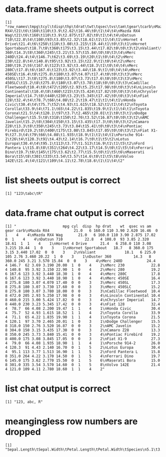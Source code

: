 # data.frame sheets output is correct

    [1] "row_names\tmpg\tcyl\tdisp\thp\tdrat\twt\tqsec\tvs\tam\tgear\tcarb\nMazda RX4\t21\t6\t160\t110\t3.9\t2.62\t16.46\t0\t1\t4\t4\nMazda RX4 Wag\t21\t6\t160\t110\t3.9\t2.875\t17.02\t0\t1\t4\t4\nDatsun 710\t22.8\t4\t108\t93\t3.85\t2.32\t18.61\t1\t1\t4\t1\nHornet 4 Drive\t21.4\t6\t258\t110\t3.08\t3.215\t19.44\t1\t0\t3\t1\nHornet Sportabout\t18.7\t8\t360\t175\t3.15\t3.44\t17.02\t0\t0\t3\t2\nValiant\t18.1\t6\t225\t105\t2.76\t3.46\t20.22\t1\t0\t3\t1\nDuster 360\t14.3\t8\t360\t245\t3.21\t3.57\t15.84\t0\t0\t3\t4\nMerc 240D\t24.4\t4\t146.7\t62\t3.69\t3.19\t20\t1\t0\t4\t2\nMerc 230\t22.8\t4\t140.8\t95\t3.92\t3.15\t22.9\t1\t0\t4\t2\nMerc 280\t19.2\t6\t167.6\t123\t3.92\t3.44\t18.3\t1\t0\t4\t4\nMerc 280C\t17.8\t6\t167.6\t123\t3.92\t3.44\t18.9\t1\t0\t4\t4\nMerc 450SE\t16.4\t8\t275.8\t180\t3.07\t4.07\t17.4\t0\t0\t3\t3\nMerc 450SL\t17.3\t8\t275.8\t180\t3.07\t3.73\t17.6\t0\t0\t3\t3\nMerc 450SLC\t15.2\t8\t275.8\t180\t3.07\t3.78\t18\t0\t0\t3\t3\nCadillac Fleetwood\t10.4\t8\t472\t205\t2.93\t5.25\t17.98\t0\t0\t3\t4\nLincoln Continental\t10.4\t8\t460\t215\t3\t5.424\t17.82\t0\t0\t3\t4\nChrysler Imperial\t14.7\t8\t440\t230\t3.23\t5.345\t17.42\t0\t0\t3\t4\nFiat 128\t32.4\t4\t78.7\t66\t4.08\t2.2\t19.47\t1\t1\t4\t1\nHonda Civic\t30.4\t4\t75.7\t52\t4.93\t1.615\t18.52\t1\t1\t4\t2\nToyota Corolla\t33.9\t4\t71.1\t65\t4.22\t1.835\t19.9\t1\t1\t4\t1\nToyota Corona\t21.5\t4\t120.1\t97\t3.7\t2.465\t20.01\t1\t0\t3\t1\nDodge Challenger\t15.5\t8\t318\t150\t2.76\t3.52\t16.87\t0\t0\t3\t2\nAMC Javelin\t15.2\t8\t304\t150\t3.15\t3.435\t17.3\t0\t0\t3\t2\nCamaro Z28\t13.3\t8\t350\t245\t3.73\t3.84\t15.41\t0\t0\t3\t4\nPontiac Firebird\t19.2\t8\t400\t175\t3.08\t3.845\t17.05\t0\t0\t3\t2\nFiat X1-9\t27.3\t4\t79\t66\t4.08\t1.935\t18.9\t1\t1\t4\t1\nPorsche 914-2\t26\t4\t120.3\t91\t4.43\t2.14\t16.7\t0\t1\t5\t2\nLotus Europa\t30.4\t4\t95.1\t113\t3.77\t1.513\t16.9\t1\t1\t5\t2\nFord Pantera L\t15.8\t8\t351\t264\t4.22\t3.17\t14.5\t0\t1\t5\t4\nFerrari Dino\t19.7\t6\t145\t175\t3.62\t2.77\t15.5\t0\t1\t5\t6\nMaserati Bora\t15\t8\t301\t335\t3.54\t3.57\t14.6\t0\t1\t5\t8\nVolvo 142E\t21.4\t4\t121\t109\t4.11\t2.78\t18.6\t1\t1\t4\t2"

# list sheets output is correct

    [1] "123\tabc\tR"

# data.frame chat output is correct

    [1] "                     mpg cyl  disp  hp drat    wt  qsec vs am gear carb\nMazda RX4           21.0   6 160.0 110 3.90 2.620 16.46  0  1    4    4\nMazda RX4 Wag       21.0   6 160.0 110 3.90 2.875 17.02  0  1    4    4\nDatsun 710          22.8   4 108.0  93 3.85 2.320 18.61  1  1    4    1\nHornet 4 Drive      21.4   6 258.0 110 3.08 3.215 19.44  1  0    3    1\nHornet Sportabout   18.7   8 360.0 175 3.15 3.440 17.02  0  0    3    2\nValiant             18.1   6 225.0 105 2.76 3.460 20.22  1  0    3    1\nDuster 360          14.3   8 360.0 245 3.21 3.570 15.84  0  0    3    4\nMerc 240D           24.4   4 146.7  62 3.69 3.190 20.00  1  0    4    2\nMerc 230            22.8   4 140.8  95 3.92 3.150 22.90  1  0    4    2\nMerc 280            19.2   6 167.6 123 3.92 3.440 18.30  1  0    4    4\nMerc 280C           17.8   6 167.6 123 3.92 3.440 18.90  1  0    4    4\nMerc 450SE          16.4   8 275.8 180 3.07 4.070 17.40  0  0    3    3\nMerc 450SL          17.3   8 275.8 180 3.07 3.730 17.60  0  0    3    3\nMerc 450SLC         15.2   8 275.8 180 3.07 3.780 18.00  0  0    3    3\nCadillac Fleetwood  10.4   8 472.0 205 2.93 5.250 17.98  0  0    3    4\nLincoln Continental 10.4   8 460.0 215 3.00 5.424 17.82  0  0    3    4\nChrysler Imperial   14.7   8 440.0 230 3.23 5.345 17.42  0  0    3    4\nFiat 128            32.4   4  78.7  66 4.08 2.200 19.47  1  1    4    1\nHonda Civic         30.4   4  75.7  52 4.93 1.615 18.52  1  1    4    2\nToyota Corolla      33.9   4  71.1  65 4.22 1.835 19.90  1  1    4    1\nToyota Corona       21.5   4 120.1  97 3.70 2.465 20.01  1  0    3    1\nDodge Challenger    15.5   8 318.0 150 2.76 3.520 16.87  0  0    3    2\nAMC Javelin         15.2   8 304.0 150 3.15 3.435 17.30  0  0    3    2\nCamaro Z28          13.3   8 350.0 245 3.73 3.840 15.41  0  0    3    4\nPontiac Firebird    19.2   8 400.0 175 3.08 3.845 17.05  0  0    3    2\nFiat X1-9           27.3   4  79.0  66 4.08 1.935 18.90  1  1    4    1\nPorsche 914-2       26.0   4 120.3  91 4.43 2.140 16.70  0  1    5    2\nLotus Europa        30.4   4  95.1 113 3.77 1.513 16.90  1  1    5    2\nFord Pantera L      15.8   8 351.0 264 4.22 3.170 14.50  0  1    5    4\nFerrari Dino        19.7   6 145.0 175 3.62 2.770 15.50  0  1    5    6\nMaserati Bora       15.0   8 301.0 335 3.54 3.570 14.60  0  1    5    8\nVolvo 142E          21.4   4 121.0 109 4.11 2.780 18.60  1  1    4    2"

# list chat output is correct

    [1] "123, abc, R"

# meangingless row numbers are dropped

    [1] "Sepal.Length\tSepal.Width\tPetal.Length\tPetal.Width\tSpecies\n5.1\t3.5\t1.4\t0.2\tsetosa\n4.9\t3\t1.4\t0.2\tsetosa\n4.7\t3.2\t1.3\t0.2\tsetosa\n4.6\t3.1\t1.5\t0.2\tsetosa\n5\t3.6\t1.4\t0.2\tsetosa\n5.4\t3.9\t1.7\t0.4\tsetosa\n4.6\t3.4\t1.4\t0.3\tsetosa\n5\t3.4\t1.5\t0.2\tsetosa\n4.4\t2.9\t1.4\t0.2\tsetosa\n4.9\t3.1\t1.5\t0.1\tsetosa\n5.4\t3.7\t1.5\t0.2\tsetosa\n4.8\t3.4\t1.6\t0.2\tsetosa\n4.8\t3\t1.4\t0.1\tsetosa\n4.3\t3\t1.1\t0.1\tsetosa\n5.8\t4\t1.2\t0.2\tsetosa\n5.7\t4.4\t1.5\t0.4\tsetosa\n5.4\t3.9\t1.3\t0.4\tsetosa\n5.1\t3.5\t1.4\t0.3\tsetosa\n5.7\t3.8\t1.7\t0.3\tsetosa\n5.1\t3.8\t1.5\t0.3\tsetosa\n5.4\t3.4\t1.7\t0.2\tsetosa\n5.1\t3.7\t1.5\t0.4\tsetosa\n4.6\t3.6\t1\t0.2\tsetosa\n5.1\t3.3\t1.7\t0.5\tsetosa\n4.8\t3.4\t1.9\t0.2\tsetosa\n5\t3\t1.6\t0.2\tsetosa\n5\t3.4\t1.6\t0.4\tsetosa\n5.2\t3.5\t1.5\t0.2\tsetosa\n5.2\t3.4\t1.4\t0.2\tsetosa\n4.7\t3.2\t1.6\t0.2\tsetosa\n4.8\t3.1\t1.6\t0.2\tsetosa\n5.4\t3.4\t1.5\t0.4\tsetosa\n5.2\t4.1\t1.5\t0.1\tsetosa\n5.5\t4.2\t1.4\t0.2\tsetosa\n4.9\t3.1\t1.5\t0.2\tsetosa\n5\t3.2\t1.2\t0.2\tsetosa\n5.5\t3.5\t1.3\t0.2\tsetosa\n4.9\t3.6\t1.4\t0.1\tsetosa\n4.4\t3\t1.3\t0.2\tsetosa\n5.1\t3.4\t1.5\t0.2\tsetosa\n5\t3.5\t1.3\t0.3\tsetosa\n4.5\t2.3\t1.3\t0.3\tsetosa\n4.4\t3.2\t1.3\t0.2\tsetosa\n5\t3.5\t1.6\t0.6\tsetosa\n5.1\t3.8\t1.9\t0.4\tsetosa\n4.8\t3\t1.4\t0.3\tsetosa\n5.1\t3.8\t1.6\t0.2\tsetosa\n4.6\t3.2\t1.4\t0.2\tsetosa\n5.3\t3.7\t1.5\t0.2\tsetosa\n5\t3.3\t1.4\t0.2\tsetosa\n7\t3.2\t4.7\t1.4\tversicolor\n6.4\t3.2\t4.5\t1.5\tversicolor\n6.9\t3.1\t4.9\t1.5\tversicolor\n5.5\t2.3\t4\t1.3\tversicolor\n6.5\t2.8\t4.6\t1.5\tversicolor\n5.7\t2.8\t4.5\t1.3\tversicolor\n6.3\t3.3\t4.7\t1.6\tversicolor\n4.9\t2.4\t3.3\t1\tversicolor\n6.6\t2.9\t4.6\t1.3\tversicolor\n5.2\t2.7\t3.9\t1.4\tversicolor\n5\t2\t3.5\t1\tversicolor\n5.9\t3\t4.2\t1.5\tversicolor\n6\t2.2\t4\t1\tversicolor\n6.1\t2.9\t4.7\t1.4\tversicolor\n5.6\t2.9\t3.6\t1.3\tversicolor\n6.7\t3.1\t4.4\t1.4\tversicolor\n5.6\t3\t4.5\t1.5\tversicolor\n5.8\t2.7\t4.1\t1\tversicolor\n6.2\t2.2\t4.5\t1.5\tversicolor\n5.6\t2.5\t3.9\t1.1\tversicolor\n5.9\t3.2\t4.8\t1.8\tversicolor\n6.1\t2.8\t4\t1.3\tversicolor\n6.3\t2.5\t4.9\t1.5\tversicolor\n6.1\t2.8\t4.7\t1.2\tversicolor\n6.4\t2.9\t4.3\t1.3\tversicolor\n6.6\t3\t4.4\t1.4\tversicolor\n6.8\t2.8\t4.8\t1.4\tversicolor\n6.7\t3\t5\t1.7\tversicolor\n6\t2.9\t4.5\t1.5\tversicolor\n5.7\t2.6\t3.5\t1\tversicolor\n5.5\t2.4\t3.8\t1.1\tversicolor\n5.5\t2.4\t3.7\t1\tversicolor\n5.8\t2.7\t3.9\t1.2\tversicolor\n6\t2.7\t5.1\t1.6\tversicolor\n5.4\t3\t4.5\t1.5\tversicolor\n6\t3.4\t4.5\t1.6\tversicolor\n6.7\t3.1\t4.7\t1.5\tversicolor\n6.3\t2.3\t4.4\t1.3\tversicolor\n5.6\t3\t4.1\t1.3\tversicolor\n5.5\t2.5\t4\t1.3\tversicolor\n5.5\t2.6\t4.4\t1.2\tversicolor\n6.1\t3\t4.6\t1.4\tversicolor\n5.8\t2.6\t4\t1.2\tversicolor\n5\t2.3\t3.3\t1\tversicolor\n5.6\t2.7\t4.2\t1.3\tversicolor\n5.7\t3\t4.2\t1.2\tversicolor\n5.7\t2.9\t4.2\t1.3\tversicolor\n6.2\t2.9\t4.3\t1.3\tversicolor\n5.1\t2.5\t3\t1.1\tversicolor\n5.7\t2.8\t4.1\t1.3\tversicolor\n6.3\t3.3\t6\t2.5\tvirginica\n5.8\t2.7\t5.1\t1.9\tvirginica\n7.1\t3\t5.9\t2.1\tvirginica\n6.3\t2.9\t5.6\t1.8\tvirginica\n6.5\t3\t5.8\t2.2\tvirginica\n7.6\t3\t6.6\t2.1\tvirginica\n4.9\t2.5\t4.5\t1.7\tvirginica\n7.3\t2.9\t6.3\t1.8\tvirginica\n6.7\t2.5\t5.8\t1.8\tvirginica\n7.2\t3.6\t6.1\t2.5\tvirginica\n6.5\t3.2\t5.1\t2\tvirginica\n6.4\t2.7\t5.3\t1.9\tvirginica\n6.8\t3\t5.5\t2.1\tvirginica\n5.7\t2.5\t5\t2\tvirginica\n5.8\t2.8\t5.1\t2.4\tvirginica\n6.4\t3.2\t5.3\t2.3\tvirginica\n6.5\t3\t5.5\t1.8\tvirginica\n7.7\t3.8\t6.7\t2.2\tvirginica\n7.7\t2.6\t6.9\t2.3\tvirginica\n6\t2.2\t5\t1.5\tvirginica\n6.9\t3.2\t5.7\t2.3\tvirginica\n5.6\t2.8\t4.9\t2\tvirginica\n7.7\t2.8\t6.7\t2\tvirginica\n6.3\t2.7\t4.9\t1.8\tvirginica\n6.7\t3.3\t5.7\t2.1\tvirginica\n7.2\t3.2\t6\t1.8\tvirginica\n6.2\t2.8\t4.8\t1.8\tvirginica\n6.1\t3\t4.9\t1.8\tvirginica\n6.4\t2.8\t5.6\t2.1\tvirginica\n7.2\t3\t5.8\t1.6\tvirginica\n7.4\t2.8\t6.1\t1.9\tvirginica\n7.9\t3.8\t6.4\t2\tvirginica\n6.4\t2.8\t5.6\t2.2\tvirginica\n6.3\t2.8\t5.1\t1.5\tvirginica\n6.1\t2.6\t5.6\t1.4\tvirginica\n7.7\t3\t6.1\t2.3\tvirginica\n6.3\t3.4\t5.6\t2.4\tvirginica\n6.4\t3.1\t5.5\t1.8\tvirginica\n6\t3\t4.8\t1.8\tvirginica\n6.9\t3.1\t5.4\t2.1\tvirginica\n6.7\t3.1\t5.6\t2.4\tvirginica\n6.9\t3.1\t5.1\t2.3\tvirginica\n5.8\t2.7\t5.1\t1.9\tvirginica\n6.8\t3.2\t5.9\t2.3\tvirginica\n6.7\t3.3\t5.7\t2.5\tvirginica\n6.7\t3\t5.2\t2.3\tvirginica\n6.3\t2.5\t5\t1.9\tvirginica\n6.5\t3\t5.2\t2\tvirginica\n6.2\t3.4\t5.4\t2.3\tvirginica\n5.9\t3\t5.1\t1.8\tvirginica"

